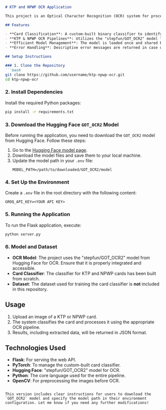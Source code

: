 ```markdown
# KTP and NPWP OCR Application

This project is an Optical Character Recognition (OCR) system for processing Indonesian KTP (National Identity Cards) and NPWP (Taxpayer Identification Cards). It leverages a custom-built card classifier and the "stepfun/GOT_OCR2" model from Hugging Face for OCR.

## Features

- **Card Classification**: A custom-built binary classifier to identify whether the uploaded image is a KTP or NPWP.
- **KTP & NPWP OCR Pipelines**: Utilizes the "stepfun/GOT_OCR2" model from Hugging Face to extract relevant details from the classified cards.
- **Efficient Model Management**: The model is loaded once and shared between the KTP and NPWP OCR pipelines.
- **Error Handling**: Descriptive error messages are returned in case of failures during processing or classification.

## Setup Instructions

### 1. Clone the Repository
```bash
git clone https://github.com/username/ktp-npwp-ocr.git
cd ktp-npwp-ocr
```

### 2. Install Dependencies
Install the required Python packages:
```bash
pip install -r requirements.txt
```

### 3. Download the Hugging Face `GOT_OCR2` Model
Before running the application, you need to download the `GOT_OCR2` model from Hugging Face. Follow these steps:

1. Go to the [Hugging Face model page](https://huggingface.co/stepfun/GOT_OCR2).
2. Download the model files and save them to your local machine.
3. Update the model path in your `.env` file:
   ```
   MODEL_PATH=/path/to/downloaded/GOT_OCR2/model
   ```

### 4. Set Up the Environment
Create a `.env` file in the root directory with the following content:
```
GROQ_API_KEY=<YOUR API KEY>
```

### 5. Running the Application
To run the Flask application, execute:
```bash
python server.py
```

### 6. Model and Dataset
- **OCR Model**: The project uses the "stepfun/GOT_OCR2" model from Hugging Face for OCR. Ensure that it is properly integrated and accessible.
- **Card Classifier**: The classifier for KTP and NPWP cards has been built from scratch.
- **Dataset**: The dataset used for training the card classifier is **not** included in this repository.

## Usage

1. Upload an image of a KTP or NPWP card.
2. The system classifies the card and processes it using the appropriate OCR pipeline.
3. Results, including extracted data, will be returned in JSON format.

## Technologies Used

- **Flask**: For serving the web API.
- **PyTorch**: To manage the custom-built card classifier.
- **Hugging Face**: "stepfun/GOT_OCR2" model for OCR.
- **Python**: The core language used for the entire pipeline.
- **OpenCV**: For preprocessing the images before OCR.
```

This version includes clear instructions for users to download the `GOT_OCR2` model and specify the model path in their environment configuration. Let me know if you need any further modifications!
